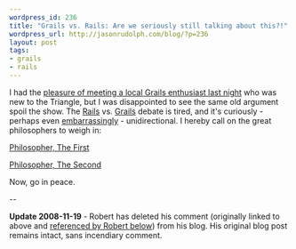 ```yaml
--- 
wordpress_id: 236
title: "Grails vs. Rails: Are we seriously still talking about this?!"
wordpress_url: http://jasonrudolph.com/blog/?p=236
layout: post
tags:
- grails
- rails
---
```

I had the [pleasure of meeting a local Grails enthusiast last night](http://twitter.com/jasonrudolph/status/1010492093 "Twitter / Jason Rudolph: Checking out @robertfischer's Grails presentation at TriJUG") who was new to the Triangle, but I was disappointed to see the same old argument spoil the show.  The [Rails](http://jasonrudolph.com/blog/tag/rails/ "jasonrudolph.com/blog &raquo; Rails") vs. [Grails](http://jasonrudolph.com/blog/tag/grails/ "jasonrudolph.com/blog &raquo; Grails") debate is tired, and it's curiously - perhaps even [embarrassingly](http://enfranchisedmind.com/blog/2008/11/18/intro-to-grails-presentation-slides/#comment-33865 "Enfranchised Mind &raquo; &#8220;Intro to Grails&#8221; Presentation Slides") - unidirectional. I hereby call on the great philosophers to weigh in:

[Philosopher, The First](http://www.youtube.com/watch?v=aMfr2CgIPhg "YouTube: Rodney King - Can We All Get Along...") 

[Philosopher, The Second](http://www.vanderburg.org/Blog/Software/Development/koan.blog "Glenn Vanderburg: Six of One, a Half Dozen of the Other")

Now, go in peace.

--

**Update 2008-11-19** - Robert has deleted his comment (originally linked to above and [referenced by Robert below](http://jasonrudolph.com/blog/2008/11/18/grails-vs-rails-are-we-seriously-still-talking-about-this/#comment-14775 "jasonrudolph.com/blog - Comment by Robert Fischer")) from his blog.  His original blog post remains intact, sans incendiary comment.
